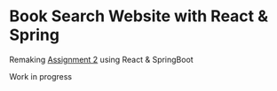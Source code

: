 # Book Search Website with React & Spring

Remaking <a href='https://github.com/giannisvtls/WebDev/tree/main/Assignment2'>Assignment 2</a> using React & SpringBoot

Work in progress
